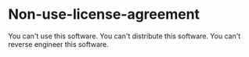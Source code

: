 # Non-use-license-agreement

You can't use this software.
You can't distribute this software.
You can't reverse engineer this software.
